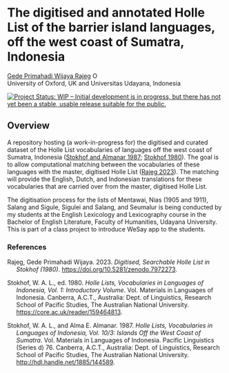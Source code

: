 The digitised and annotated Holle List of the barrier island languages,
off the west coast of Sumatra, Indonesia
================
[Gede Primahadi Wijaya
Rajeg](https://www.ling-phil.ox.ac.uk/people/gede-rajeg)
<a itemprop="sameAs" content="https://orcid.org/0000-0002-2047-8621" href="https://orcid.org/0000-0002-2047-8621" target="orcid.widget" rel="noopener noreferrer" style="vertical-align:top;"><img src="https://orcid.org/sites/default/files/images/orcid_16x16.png" style="width:1em;margin-right:.5em;" alt="ORCID iD icon"></a></br>University
of Oxford, UK and Universitas Udayana, Indonesia

<!-- README.md is generated from README.Rmd. Please edit that file -->
<!-- badges: start -->

[![Project Status: WIP – Initial development is in progress, but there
has not yet been a stable, usable release suitable for the
public.](https://www.repostatus.org/badges/latest/wip.svg)](https://www.repostatus.org/#wip)

<!-- badges: end -->

## Overview

A repository hosting (a work-in-progress for) the digitised and curated
dataset of the Holle List vocabularies of languages off the west coast
of Sumatra, Indonesia ([Stokhof and Almanar 1987](#ref-1885-144589);
[Stokhof 1980](#ref-holleli1980)). The goal is to allow computational
matching between the vocabularies of these languages with the master,
digitised Holle List ([Rajeg 2023](#ref-rajeg2023)). The matching will
provide the English, Dutch, and Indonesian translations for these
vocabularies that are carried over from the master, digitised Holle
List.

The digitisation process for the lists of Mentawai, Nias (1905 and
1911), Salang and Sigule, Sigulei and Salang, and Seumalur is being
conducted by my students at the English Lexicology and Lexicography
course in the Bachelor of English Literature, Faculty of Humanities,
Udayana University. This is part of a class project to introduce WeSay
app to the students.

### References

<div id="refs" class="references csl-bib-body hanging-indent">

<div id="ref-rajeg2023" class="csl-entry">

Rajeg, Gede Primahadi Wijaya. 2023. *Digitised, Searchable Holle List in
Stokhof (1980)*. <https://doi.org/10.5281/zenodo.7972273>.

</div>

<div id="ref-holleli1980" class="csl-entry">

Stokhof, W. A. L., ed. 1980. *Holle Lists, Vocabularies in Languages of
Indonesia, Vol. 1: Introductory Volume*. Vol. Materials in Languages of
Indonesia. Canberra, A.C.T., Australia: Dept. of Linguistics, Research
School of Pacific Studies, The Australian National University.
<https://core.ac.uk/reader/159464813>.

</div>

<div id="ref-1885-144589" class="csl-entry">

Stokhof, W. A. L., and Alma E. Almanar. 1987. *Holle Lists, Vocabularies
in Languages of Indonesia, Vol. 10/3: Islands Off the West Coast of
Sumatra*. Vol. Materials in Languages of Indonesia. Pacific Linguistics
(Series d) 76. Canberra, A.C.T., Australia: Dept. of Linguistics,
Research School of Pacific Studies, The Australian National University.
<http://hdl.handle.net/1885/144589>.

</div>

</div>
